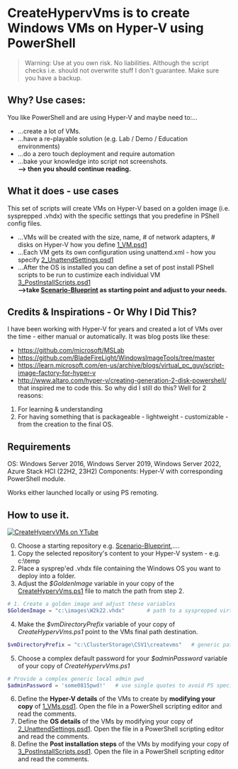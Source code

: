 # CreateHypervVms is to create Windows VMs on Hyper-V using PowerShell

>Warning: Use at you own risk. No liabilities. Although the script checks i.e. should not overwrite stuff I don't guarantee. Make sure you have a backup.

## Why? Use cases: 
You like PowerShell and are using Hyper-V and maybe need to:...
- ...create a lot of VMs.
- ...have a re-playable solution (e.g. Lab / Demo / Education environments)
- ...do a zero touch deployment and require automation
- ...bake your knowledge into script not screenshots.  
**--> then you should continue reading.**

## What it does - use cases
This set of scripts will create VMs on Hyper-V based on a golden image (i.e. sysprepped .vhdx) with the specific settings that you predefine in PShell config files.
- ...VMs will be created with the size, name, # of network adapters, # disks on Hyper-V how you define [1_VM.psd1](./1_VMs.psd1)
- ...Each VM gets its own configuration using unattend.xml - how you specify [2_UnattendSettings.psd1](./2_UnattendSettings.psd1)
- ...After the OS is installed you can define a set of post install PShell scripts to be run to custimize each individual VM [3_PostInstallScripts.psd1](./3_PostInstallScripts.psd1)  
**-->take [Scenario-Blueprint](./Scenario-Blueprint) as starting point and adjust to your needs.**  

## Credits & Inspirations - Or Why I Did This?  
I have been working with Hyper-V for years and created a lot of VMs over the time - either manual or automatically.
It was blog posts like these:  
- https://github.com/microsoft/MSLab
- https://github.com/BladeFireLight/WindowsImageTools/tree/master
- https://learn.microsoft.com/en-us/archive/blogs/virtual_pc_guy/script-image-factory-for-hyper-v
- http://www.altaro.com/hyper-v/creating-generation-2-disk-powershell/
that inspired me to code this. So why did I still do this? Well for 2 reasons:
1. For learning & understanding
2. For having something that is packageable - lightweight - customizable - from the creation to the final OS.

## Requirements
OS: Windows Server 2016, Windows Server 2019, Windows Server 2022, Azure Stack HCI (22H2, 23H2)
Components: Hyper-V with corresponding PowerShell module.

Works either launched locally or using PS remoting.

## How to use it.
[![CreateHypervVMs on YTube](https://img.youtube.com/vi/A_zNSNHOKJU/0.jpg)](https://www.youtube.com/watch?v=A_zNSNHOKJU)

0. Choose a starting repository e.g. [Scenario-Blueprint](./Scenario-Blueprint),....
1. Copy the selected repository's content to your Hyper-V system - e.g. c:\temp
2. Place a sysprep'ed .vhdx file containing the Windows OS you want to deploy into a folder.
3. Adjust the *$GoldenImage* variable in your copy of the [CreateHypervVms.ps1](./CreateHypervVms.ps1) file to match the path from step 2.
```PowerShell
# 1. Create a golden image and adjust these variables
$GoldenImage = "c:\images\W2k22.vhdx"       # path to a sysprepped virtual hard disk (UEFI i.e. Gen2 VMs) to be used as a golden image
```
4. Make the *$vmDirectoryPrefix* variable of your copy of *CreateHypervVms.ps1* point to the VMs final path destination.
```PowerShell
$vmDirectoryPrefix = "c:\ClusterStorage\CSV1\createvms"   # generic path where the VMs will be created - each VM gets its subfolder
```
5. Choose a complex default password for your *$adminPassword* variable of your copy of *CreateHypervVms.ps1*
```PowerShell
# Provide a complex generic local admin pwd
$adminPassword = 'some0815pwd!'   # use single quotes to avoid PS special chars interpretation problems (e.g. $ in pwd problems)
```
6. Define the **Hyper-V details** of the VMs to create by **modifying your copy** of [1_VMs.psd1](./1_VMs.psd1). Open the file in a PowerShell scripting editor and read the comments.
7. Define the **OS details** of the VMs by modifying your copy of [2_UnattendSettings.psd1](./2_UnattendSettings.psd1). Open the file in a PowerShell scripting editor and read the comments.
8. Define the **Post installation steps** of the VMs by modifying your copy of [3_PostInstallScripts.psd1](./3_PostInstallScripts.psd1). Open the file in a PowerShell scripting editor and read the comments.